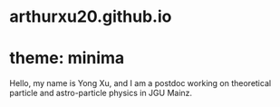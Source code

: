 # arthurxu20.github.io
# theme: minima
Hello, my name is Yong Xu, and I am a postdoc working on theoretical particle and astro-particle physics in JGU Mainz.
